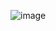 ![image](https://github.com/sansantric/ImaniPrimaTest/assets/56870607/c22c40af-0f03-425d-b781-5b9c4988a40e)
